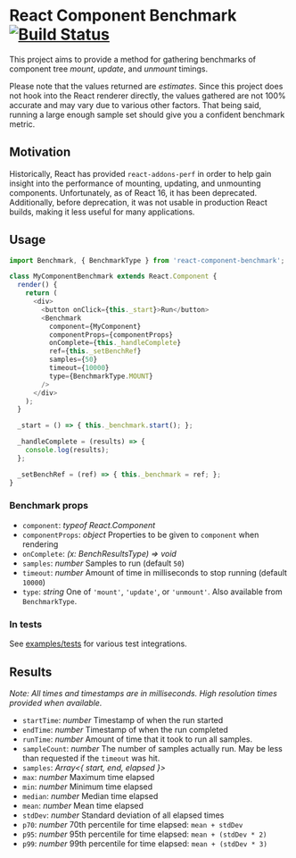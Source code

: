 # React Component Benchmark [![Build Status](https://img.shields.io/travis/paularmstrong/react-component-benchmark/master.svg?style=flat-square)](https://travis-ci.org/paularmstrong/react-component-benchmark)

This project aims to provide a method for gathering benchmarks of component tree *mount*, *update*, and *unmount* timings.

Please note that the values returned are *estimates*. Since this project does not hook into the React renderer directly, the values gathered are not 100% accurate and may vary due to various other factors. That being said, running a large enough sample set should give you a confident benchmark metric.

## Motivation

Historically, React has provided `react-addons-perf` in order to help gain insight into the performance of mounting, updating, and unmounting components. Unfortunately, as of React 16, it has been deprecated. Additionally, before deprecation, it was not usable in production React builds, making it less useful for many applications.

## Usage

```js
import Benchmark, { BenchmarkType } from 'react-component-benchmark';

class MyComponentBenchmark extends React.Component {
  render() {
    return (
      <div>
        <button onClick={this._start}>Run</button>
        <Benchmark
          component={MyComponent}
          componentProps={componentProps}
          onComplete={this._handleComplete}
          ref={this._setBenchRef}
          samples={50}
          timeout={10000}
          type={BenchmarkType.MOUNT}
        />
      </div>
    );
  }

  _start = () => { this._benchmark.start(); };

  _handleComplete = (results) => {
    console.log(results);
  };

  _setBenchRef = (ref) => { this._benchmark = ref; };
}
```

### Benchmark props

* `component`: *typeof React.Component*
* `componentProps`: *object* Properties to be given to `component` when rendering
* `onComplete`: *(x: BenchResultsType) => void*
* `samples`: *number* Samples to run (default `50`)
* `timeout`: *number* Amount of time in milliseconds to stop running (default `10000`)
* `type`: *string* One of `'mount'`, `'update'`, or `'unmount'`. Also available from `BenchmarkType`.

### In tests

See [examples/tests](./examples/tests/) for various test integrations.

## Results

*Note: All times and timestamps are in milliseconds. High resolution times provided when available.*

* `startTime`: *number* Timestamp of when the run started
* `endTime`: *number* Timestamp of when the run completed
* `runTime`: *number* Amount of time that it took to run all samples.
* `sampleCount`: *number* The number of samples actually run. May be less than requested if the `timeout` was hit.
* `samples`: *Array<{ start, end, elapsed }>*
* `max`: *number* Maximum time elapsed
* `min`: *number* Minimum time elapsed
* `median`: *number* Median time elapsed
* `mean`: *number* Mean time elapsed
* `stdDev`: *number* Standard deviation of all elapsed times
* `p70`: *number* 70th percentile for time elapsed: `mean + stdDev`
* `p95`: *number* 95th percentile for time elapsed: `mean + (stdDev * 2)`
* `p99`: *number* 99th percentile for time elapsed: `mean + (stdDev * 3)`
